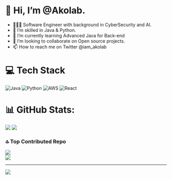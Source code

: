 # 👋 Hi, I’m @Akolab.
- 👩🏻‍💻 Software Engineer with background in CyberSecurity and AI.
- 👀 I’m skilled in Java & Python.
- 🌱 I’m currently learning Advanced Java for Back-end
- 💞️ I’m looking to collaborate on Open source projects.
- 📫 How to reach me on Twitter @iam_akolab

# 💻 Tech Stack
![Java](https://img.shields.io/badge/java-%23ED8B00.svg?style=for-the-badge&logo=openjdk&logoColor=white)
![Python](https://img.shields.io/badge/python-3670A0?style=for-the-badge&logo=python&logoColor=ffdd54)
![AWS](https://img.shields.io/badge/AWS-%23FF9900.svg?style=for-the-badge&logo=amazon-aws&logoColor=white)
![React](https://img.shields.io/badge/react-%2320232a.svg?style=for-the-badge&logo=react&logoColor=%2361DAFB)

<!-- ![JavaScript](https://img.shields.io/badge/javascript-%23323330.svg?style=for-the-badge&logo=javascript&logoColor=%23F7DF1E) -->

<!-- GitHub stats from https://github.com/anuraghazra/github-readme-stats -->
# 📊 GitHub Stats:
![](https://github-readme-stats.vercel.app/api?username=iamAkolab&theme=dark&hide_border=false&include_all_commits=false&count_private=false)
![](https://nirzak-streak-stats.vercel.app/?user=iamAkolab&theme=dark&hide_border=false)<br/>


### 🔝 Top Contributed Repo
![](https://github-readme-stats.vercel.app/api/top-langs/?username=iamAkolab&theme=dark&hide_border=false&include_all_commits=false&count_private=false&layout=compact)<br/>
![](https://github-contributor-stats.vercel.app/api?username=iamAkolab&limit=5&theme=dark&combine_all_yearly_contributions=true)

---
[![](https://visitcount.itsvg.in/api?id=iamAkolab&icon=0&color=0)](https://visitcount.itsvg.in)



<!---
iamAkolab/iamAkolab is a ✨ special ✨ repository because its `README.md` (this file) appears on your GitHub profile.
You can click the Preview link to take a look at your changes.
--->

